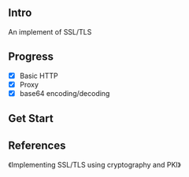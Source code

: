 
## Intro

An implement of SSL/TLS

## Progress

+ [X] Basic HTTP
+ [X] Proxy
+ [X] base64 encoding/decoding

## Get Start



## References

《Implementing SSL/TLS using cryptography and PKI》
